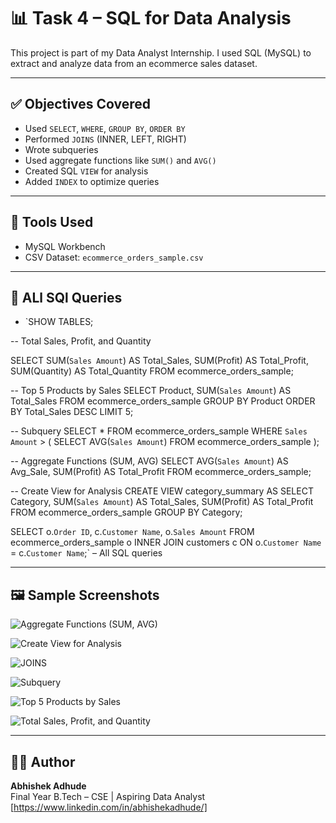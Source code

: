 # 📊 Task 4 – SQL for Data Analysis

This project is part of my Data Analyst Internship. I used SQL (MySQL) to extract and analyze data from an ecommerce sales dataset.

---

## ✅ Objectives Covered

- Used `SELECT`, `WHERE`, `GROUP BY`, `ORDER BY`
- Performed `JOINS` (INNER, LEFT, RIGHT)
- Wrote subqueries
- Used aggregate functions like `SUM()` and `AVG()`
- Created SQL `VIEW` for analysis
- Added `INDEX` to optimize queries

---

## 🧰 Tools Used

- MySQL Workbench
- CSV Dataset: `ecommerce_orders_sample.csv`

---

## 📁 ALl SQl Queries


- `SHOW TABLES;

-- Total Sales, Profit, and Quantity

SELECT 
    SUM(`Sales Amount`) AS Total_Sales,
    SUM(Profit) AS Total_Profit,
    SUM(Quantity) AS Total_Quantity
FROM ecommerce_orders_sample;

-- Top 5 Products by Sales
SELECT 
    Product,
    SUM(`Sales Amount`) AS Total_Sales
FROM ecommerce_orders_sample
GROUP BY Product
ORDER BY Total_Sales DESC
LIMIT 5;

-- Subquery
SELECT *
FROM ecommerce_orders_sample
WHERE `Sales Amount` > (
    SELECT AVG(`Sales Amount`) FROM ecommerce_orders_sample
);

--  Aggregate Functions (SUM, AVG)
SELECT 
    AVG(`Sales Amount`) AS Avg_Sale,
    SUM(Profit) AS Total_Profit
FROM ecommerce_orders_sample;

-- Create View for Analysis
CREATE VIEW category_summary AS
SELECT 
    Category,
    SUM(`Sales Amount`) AS Total_Sales,
    SUM(Profit) AS Total_Profit
FROM ecommerce_orders_sample
GROUP BY Category;


SELECT o.`Order ID`, c.`Customer Name`, o.`Sales Amount`
FROM ecommerce_orders_sample o
INNER JOIN customers c ON o.`Customer Name` = c.`Customer Name`;` – All SQL queries

---

## 🖼️ Sample Screenshots
![Aggregate Functions (SUM, AVG)](https://github.com/user-attachments/assets/9e15487b-9370-4b96-a7ba-25509af60447)

![Create View for Analysis](https://github.com/user-attachments/assets/a5e16730-ca2a-46cc-b2d6-be5b55998676)

![JOINS](https://github.com/user-attachments/assets/deebbf78-6e0d-4c22-b799-3d04e619c90e)

![Subquery](https://github.com/user-attachments/assets/4010f406-2fce-4345-88a1-8ee621c931b9)

![Top 5 Products by Sales](https://github.com/user-attachments/assets/b980ebc7-31ad-43d4-841e-13a7f0bcba8e)

![Total Sales, Profit, and Quantity](https://github.com/user-attachments/assets/5112bd11-e2e9-4ffc-af6f-94b3d41a0cf3)

---

## 👨‍💻 Author

**Abhishek Adhude**  
Final Year B.Tech – CSE | Aspiring Data Analyst  
[https://www.linkedin.com/in/abhishekadhude/]
